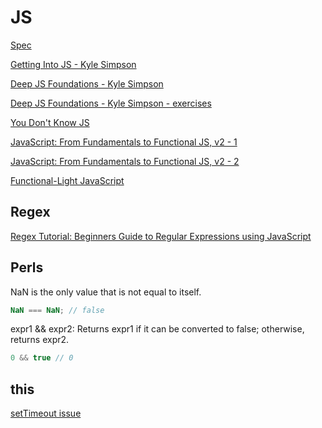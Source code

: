 # JS

[Spec](https://www.ecma-international.org/ecma-262/9.0/index.html)

[Getting Into JS - Kyle Simpson](js/getting-into-javascript.pdf)

[Deep JS Foundations - Kyle Simpson](js/deep-js-foundations-v2.pdf)

[Deep JS Foundations - Kyle Simpson - exercises](https://static.frontendmasters.com/resources/2019-03-07-deep-javascript-v2/deep-js-foundations-v2-exercises.zip)

[You Don't Know JS](https://github.com/getify/you-dont-know-js)

[JavaScript: From Fundamentals to Functional JS, v2 - 1](https://slides.com/bgando/f2f-final-day-1)

[JavaScript: From Fundamentals to Functional JS, v2 - 2](https://slides.com/bgando/f2f-final-day-2)

[Functional-Light JavaScript](https://github.com/getify/Functional-Light-JS)

## Regex

[Regex Tutorial: Beginners Guide to Regular Expressions using JavaScript](https://medium.com/@mwarfa/regex-tutorial-beginners-guide-to-regular-expressions-using-javascript-1593babb4bf8)

## Perls

NaN is the only value that is not equal to itself.  

```javascript
NaN === NaN; // false
```

expr1 && expr2: Returns expr1 if it can be converted to false; otherwise, returns expr2.

```javascript
0 && true // 0
```

## this

[setTimeout issue](https://stackoverflow.com/q/2130241)
